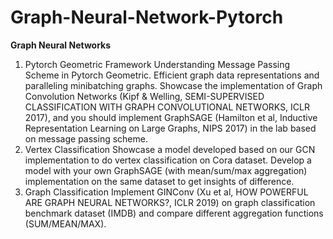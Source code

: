 # Graph-Neural-Network-Pytorch
**Graph Neural Networks**
1. Pytorch Geometric Framework
Understanding Message Passing Scheme in Pytorch Geometric.
Efficient graph data representations and paralleling minibatching graphs.
Showcase the implementation of Graph Convolution Networks (Kipf & Welling, SEMI-SUPERVISED CLASSIFICATION WITH GRAPH CONVOLUTIONAL NETWORKS, ICLR 2017), and you should implement GraphSAGE (Hamilton et al, Inductive Representation Learning on Large Graphs, NIPS 2017) in the lab based on message passing scheme.
2. Vertex Classification
Showcase a model developed based on our GCN implementation to do vertex classification on Cora dataset.
Develop a model with your own GraphSAGE (with mean/sum/max aggregation) implementation on the same dataset to get insights of difference.
3. Graph Classification
Implement GINConv (Xu et al, HOW POWERFUL ARE GRAPH NEURAL NETWORKS?, ICLR 2019) on graph classification benchmark dataset (IMDB) and compare different aggregation functions (SUM/MEAN/MAX).
